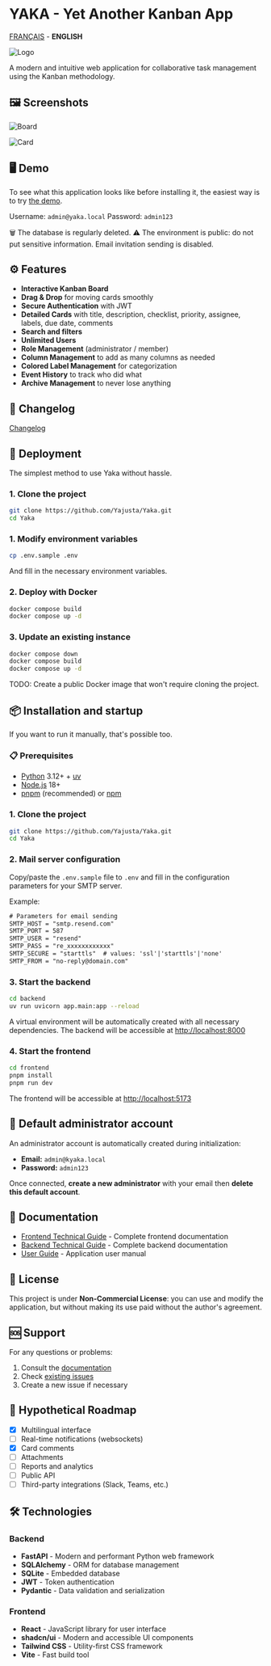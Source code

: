 # YAKA - Yet Another Kanban App

[FRANÇAIS](README.fr.md) - **ENGLISH**

![Logo](https://raw.githubusercontent.com/Yajusta/Yaka/refs/heads/main/frontend/public/yaka.ico)

A modern and intuitive web application for collaborative task management using the Kanban methodology.

## 🖼️ Screenshots

![Board](./docs/screenshot-001.png)

![Card](./docs/screenshot-002.png)

## 🖥️ Demo

To see what this application looks like before installing it, the easiest way is to try [the demo](https://yaka-demo.yajusta.fr/).

Username: `admin@yaka.local`
Password: `admin123`

🗑️ The database is regularly deleted.
⚠️ The environment is public: do not put sensitive information.
Email invitation sending is disabled.

## ⚙️ Features

- **Interactive Kanban Board**
- **Drag & Drop** for moving cards smoothly
- **Secure Authentication** with JWT
- **Detailed Cards** with title, description, checklist, priority, assignee, labels, due date, comments
- **Search and filters**
- **Unlimited Users**
- **Role Management** (administrator / member)
- **Column Management** to add as many columns as needed
- **Colored Label Management** for categorization
- **Event History** to track who did what
- **Archive Management** to never lose anything

## 📝 Changelog

[Changelog](CHANGELOG.md)

## 🚀 Deployment

The simplest method to use Yaka without hassle.

### 1. Clone the project

```bash
git clone https://github.com/Yajusta/Yaka.git
cd Yaka
```

### 1. Modify environment variables

```bash
cp .env.sample .env
```

And fill in the necessary environment variables.

### 2. Deploy with Docker

```bash
docker compose build
docker compose up -d
```

### 3. Update an existing instance

```bash
docker compose down
docker compose build
docker compose up -d
```

TODO: Create a public Docker image that won't require cloning the project.

## 📦 Installation and startup

If you want to run it manually, that's possible too.

### 📋 Prerequisites

- [Python](https://www.python.org/downloads/) 3.12+ + [uv](https://docs.astral.sh/uv/)
- [Node.js](https://nodejs.org/download) 18+
- [pnpm](https://pnpm.io/) (recommended) or [npm](https://www.npmjs.com/)

### 1. Clone the project

```bash
git clone https://github.com/Yajusta/Yaka.git
cd Yaka
```

### 2. Mail server configuration

Copy/paste the `.env.sample` file to `.env` and fill in the configuration parameters for your SMTP server.

Example:

```txt
# Parameters for email sending
SMTP_HOST = "smtp.resend.com"
SMTP_PORT = 587
SMTP_USER = "resend"
SMTP_PASS = "re_xxxxxxxxxxxx"
SMTP_SECURE = "starttls"  # values: 'ssl'|'starttls'|'none'
SMTP_FROM = "no-reply@domain.com"
```

### 3. Start the backend

```bash
cd backend
uv run uvicorn app.main:app --reload
```

A virtual environment will be automatically created with all necessary dependencies.
The backend will be accessible at <http://localhost:8000>

### 4. Start the frontend

```bash
cd frontend
pnpm install
pnpm run dev
```

The frontend will be accessible at <http://localhost:5173>

## 👤 Default administrator account

An administrator account is automatically created during initialization:

- **Email:** `admin@kyaka.local`
- **Password:** `admin123`

Once connected, **create a new administrator** with your email then **delete this default account**.

## 📖 Documentation

- [Frontend Technical Guide](docs/frontend-technical-documentation.md) - Complete frontend documentation
- [Backend Technical Guide](docs/backend-technical-documentation.md) - Complete backend documentation
- [User Guide](docs/user-guide.md) - Application user manual

## 📄 License

This project is under **Non-Commercial License**: you can use and modify the application, but without making its use paid without the author's agreement.

## 🆘 Support

For any questions or problems:

1. Consult the [documentation](docs/)
2. Check [existing issues](https://github.com/Yajusta/Yaka/issues)
3. Create a new issue if necessary

## 🔄 Hypothetical Roadmap

- [x] Multilingual interface
- [ ] Real-time notifications (websockets)
- [x] Card comments
- [ ] Attachments
- [ ] Reports and analytics
- [ ] Public API
- [ ] Third-party integrations (Slack, Teams, etc.)

## 🛠️ Technologies

### Backend

- **FastAPI** - Modern and performant Python web framework
- **SQLAlchemy** - ORM for database management
- **SQLite** - Embedded database
- **JWT** - Token authentication
- **Pydantic** - Data validation and serialization

### Frontend

- **React** - JavaScript library for user interface
- **shadcn/ui** - Modern and accessible UI components
- **Tailwind CSS** - Utility-first CSS framework
- **Vite** - Fast build tool
